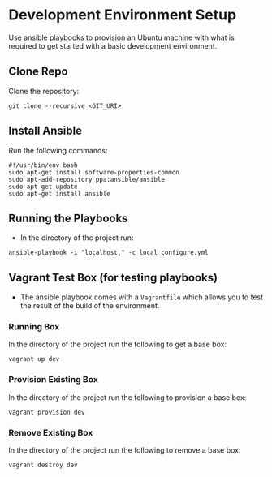 # Development Environment Setup #

Use ansible playbooks to provision an Ubuntu machine with what is required to get started with a basic development environment.

## Clone Repo ##

Clone the repository:

```
git clone --recursive <GIT_URI>
```

## Install Ansible ##

Run the following commands:

```
#!/usr/bin/env bash
sudo apt-get install software-properties-common
sudo apt-add-repository ppa:ansible/ansible
sudo apt-get update
sudo apt-get install ansible
```

## Running the Playbooks ##

* In the directory of the project run:

```
ansible-playbook -i "localhost," -c local configure.yml
```

## Vagrant Test Box (for testing playbooks) ##

* The ansible playbook comes with a `Vagrantfile` which allows you to test the result of the build of the environment. 

### Running Box ###

In the directory of the project run the following to get a base box:

```
vagrant up dev
```

### Provision Existing Box ###

In the directory of the project run the following to provision a base box:

```
vagrant provision dev
```


### Remove Existing Box ###

In the directory of the project run the following to remove a base box:

```
vagrant destroy dev
```

